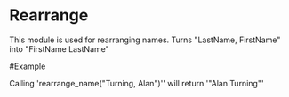 Rearrange
=========

This module is used for rearranging names.
Turns "LastName, FirstName" into "FirstName LastName"

#Example

Calling 'rearrange_name("Turning, Alan")'' will return '"Alan Turning"'

